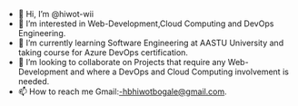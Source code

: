 - 👋 Hi, I’m @hiwot-wii
- 👀 I’m interested in Web-Development,Cloud Computing and DevOps Engineering.
- 🌱 I’m currently learning Software Engineering at AASTU University and taking course for Azure DevOps certification.
- 💞️ I’m looking to collaborate on Projects that require any Web-Development and where a DevOps and Cloud Computing involvement is needed.
- 📫 How to reach me Gmail:-hbhiwotbogale@gmail.com.

<!---
hiwot-wii/hiwot-wii is a ✨ special ✨ repository because its `README.md` (this file) appears on your GitHub profile.
You can click the Preview link to take a look at your changes.
--->

